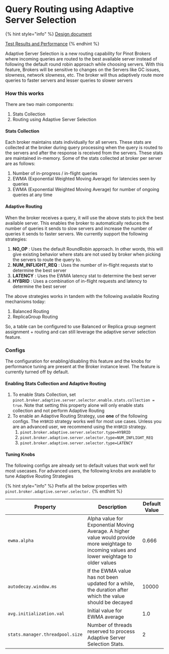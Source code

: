# Query Routing using Adaptive Server Selection

{% hint style="info" %}
[Design document](https://docs.google.com/document/d/1w8YVpKIj0S62NvwDpf1HgruwxJYJ6ODuKQLjGXupH8w/edit)

[Test Results and Performance](https://docs.google.com/document/d/1ZeU9n5sX6eBUmM4emSBRgzD82CvifqI7OWsUEIS6Wp4/edit#heading=h.lvnfmsqo8x29)
{% endhint %}

Adaptive Server Selection is a new routing capability for Pinot Brokers where incoming queries are routed to the best available server instead of following the default round robin approach while choosing servers. With this feature, Brokers will be sensitive to changes on the Servers like GC issues, slowness, network slowness, etc. The broker will thus adaptively route more queries to faster servers and lesser queries to slower servers

### How this works

There are two main components:

1. Stats Collection
2. Routing using Adaptive Server Selection

#### Stats Collection

Each broker maintains stats individually for all servers. These stats are collected at the broker during query processing when the query is routed to the servers and after the response is received from the servers. These stats are maintained in-memory. Some of the stats collected at broker per server are as follows:

1. Number of in-progress / in-flight queries&#x20;
2. EWMA (Exponential Weighted Moving Average) for latencies seen by queries
3. EWMA (Exponential Weighted Moving Average) for number of ongoing queries at any time

#### Adaptive Routing

When the broker receives a query, it will use the above stats to pick the best available server. This enables the broker  to automatically reduces the number of queries it sends to slow servers and increase the number of queries it sends to faster servers. We currently support the following  strategies:

1. **NO\_OP** : Uses the default RoundRobin approach. In other words, this will give existing behavior where stats are not used by broker when picking the servers to route the query to.
2. **NUM\_INFLIGHT\_REQ** : Uses the number of in-flight requests stat to determine the best server
3. **LATENCY** : Uses the EWMA latency stat to determine the best server
4. **HYBRID** : Uses a combination of in-flight requests and latency to determine the best server

The above strategies works in tandem with the following available Routing mechanisms today:

1. Balanced Routing
2. ReplicaGroup Routing

So, a table can be configured to use Balanced or Replica group segment assignment + routing and can still leverage the adaptive server selection feature.

### Configs

The configuration for enabling/disabling this feature and the knobs for performance tuning are present at the Broker instance level. The feature is currently turned off by default.&#x20;

#### Enabling Stats Collection and Adaptive Routing

1. To enable Stats Collection, set `pinot.broker.adaptive.server.selector.enable.stats.collection = true`. Note that setting this property alone will only enable stats collection and not perform Adaptive Routing
2. To enable an Adaptive Routing Strategy, use **one** of the following configs. The `HYBRID`  strategy works well for most use cases. Unless you are an advanced user, we recommend using the `HYBRID` strategy.
   1. `pinot.broker.adaptive.server.selector.type=HYBRID`
   2. `pinot.broker.adaptive.server.selector.type=NUM_INFLIGHT_REQ`
   3. `pinot.broker.adaptive.server.selector.type=LATENCY`

#### Tuning Knobs

The following configs are already set to default values that work well for most usecases. For advanced users, the following knobs are available to tune Adaptive Routing Strategies

{% hint style="info" %}
Prefix all the below properties with  `pinot.broker.adaptive.server.selector.`
{% endhint %}

| Property                        | Description                                                                                                                                    | Default Value |
| ------------------------------- | ---------------------------------------------------------------------------------------------------------------------------------------------- | ------------- |
| `ewma.alpha`                    | Alpha value for Exponential Moving Average. A higher value would provide more weightage to incoming values and lower weightage to older values | 0.666         |
| `autodecay.window.ms`           | If the EWMA value has not been updated for a while, the duration after which the value should be decayed                                       | 10000         |
| `avg.initialization.val`        | Initial value for EWMA average                                                                                                                 | 1.0           |
| `stats.manager.threadpool.size` | Number of threads reserved to process Adaptive Server Selection Stats.                                                                         | 2             |
